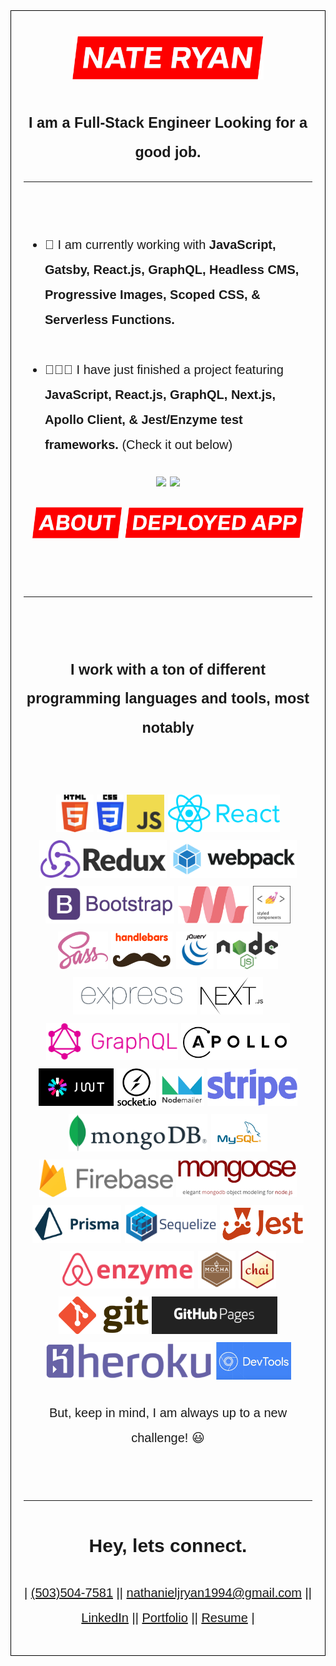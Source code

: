 <div style="
border: 1px solid black;
padding: 20px;
font-family: sans-serif;
line-height: 2;
font-size: 20px
">
<p align="center">
        <a href="https://nathanryan.tech/"><img height="70px" src="./logo_img/Name.png"/></a>
</p>
<h3 align="center">I am a Full-Stack Engineer Looking for a good job.</h3>

___

<br>
<ul>
<li>🔭 I am currently working with <strong>JavaScript, Gatsby, React.js, GraphQL, Headless CMS, Progressive Images, Scoped CSS, & Serverless Functions.</strong>
</li>
<br>
<li>👨🏽‍💻 I have just finished a project featuring <strong>JavaScript, React.js, GraphQL, Next.js, Apollo Client, & Jest/Enzyme test frameworks.</strong> (Check it out below)
</li>
</ul>
<p align="center">
    <a href="https://github.com/VolksRat71/NOT_SUPREME"><img width="45%" src="./logo_img/RunThru.gif"/></a>
    <a href="https://github.com/VolksRat71/NOT_SUPREME"><img width="45%" src="./logo_img/Mobile.gif"/></a>
</p>
<p align="center">
    <a href="https://github.com/VolksRat71/NOT_SUPREME"><img height="50px" src="./logo_img/About.png"/></a>
    <a href="https://notsupreme-next-prod.herokuapp.com/"><img height="50px" src="./logo_img/Deployed_App.png"/></a>
</p>

<br>

___

<br>
<h3 align="center">I work with a ton of different programming languages and tools, most notably</h3><br>


<p align="center">
<img height="60px" src="./logo_img/tools_logos/HTML.png">
<img height="60px" src="./logo_img/tools_logos/CSS.png">
<img height="60px" src="./logo_img/tools_logos/JavaScript.png">
<img height="60px" src="./logo_img/tools_logos/React.png">
<img height="60px" src="./logo_img/tools_logos/Redux.png">
<img height="60px" src="./logo_img/tools_logos/Webpack.png">
<img height="60px" src="./logo_img/tools_logos/Bootstrap.png">
<img height="60px" src="./logo_img/tools_logos/Materialize.png">
<img height="60px" src="./logo_img/tools_logos/Styled-Components.png">
<img height="60px" src="./logo_img/tools_logos/SCSS.png">
<img height="60px" src="./logo_img/tools_logos/HandleBars.png">
<img height="60px" src="./logo_img/tools_logos/jQuery.png">
<img height="60px" src="./logo_img/tools_logos/Node.png">
<img height="60px" src="./logo_img/tools_logos/Expressjs.png">
<img height="60px" src="./logo_img/tools_logos/Nextjs.png">
<img height="60px" src="./logo_img/tools_logos/GraphQL.png">
<img height="60px" src="./logo_img/tools_logos/Apollo.png">
<img height="60px" src="./logo_img/tools_logos/JWT.png">
<img height="60px" src="./logo_img/tools_logos/Socket.io.png">
<img height="60px" src="./logo_img/tools_logos/Nodemailer.png">
<img height="60px" src="./logo_img/tools_logos/Stripe.png">
<img height="60px" src="./logo_img/tools_logos/MongoDB.png">
<img height="60px" src="./logo_img/tools_logos/MySQL.png">
<img height="60px" src="./logo_img/tools_logos/Firebase.png">
<img height="60px" src="./logo_img/tools_logos/Mongoose.png">
<img height="60px" src="./logo_img/tools_logos/Prisma.png">
<img height="60px" src="./logo_img/tools_logos/Sequilize.png">
<img height="60px" src="./logo_img/tools_logos/Jest.png">
<img height="60px" src="./logo_img/tools_logos/Enzyme.png">
<img height="60px" src="./logo_img/tools_logos/Mocha.png">
<img height="60px" src="./logo_img/tools_logos/Chai.png">
<img height="60px" src="./logo_img/tools_logos/Git.png">
<img height="60px" src="./logo_img/tools_logos/GitHubPages.png">
<img height="60px" src="./logo_img/tools_logos/Heroku.png">
<img height="60px" src="./logo_img/tools_logos/ChromeDevTools.png">
</p>

<p align="center">But, keep in mind, I am always up to a new challenge! 😃</p>

<br>

___

<h2 align="center">Hey, lets connect.</h2>
<p align="center">
| <a href="tel:5035047581">(503)504-7581</a> ||  <a href="mailto:nathanieljryan1994@gmail.com">nathanieljryan1994@gmail.com</a> || <a href="https://www.linkedin.com/in/nathanieljryan/">LinkedIn</a> || <a href="https://nathanryan.tech/">Portfolio</a> || <a href="https://nathanryan.tech/document/NathanielRyanResume.pdf">Resume</a> |
</p>
</div>

